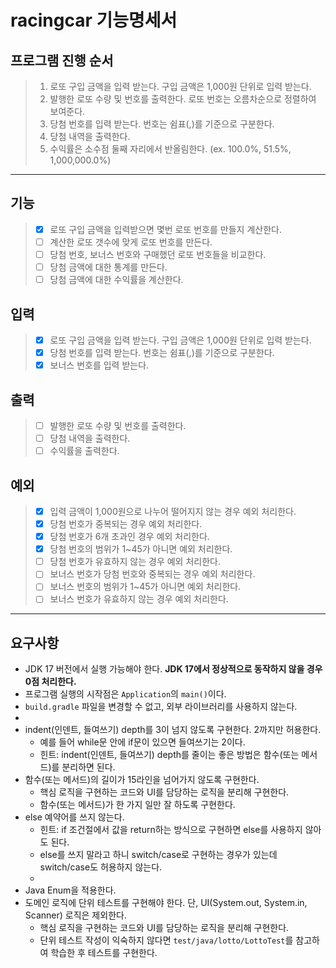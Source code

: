 # racingcar 기능명세서

## 프로그램 진행 순서

> 1. 로또 구입 금액을 입력 받는다. 구입 금액은 1,000원 단위로 입력 받는다.
> 2. 발행한 로또 수량 및 번호를 출력한다. 로또 번호는 오름차순으로 정렬하여 보여준다.
> 3. 당첨 번호를 입력 받는다. 번호는 쉼표(,)를 기준으로 구분한다.
> 4. 당첨 내역을 출력한다.
> 5. 수익률은 소수점 둘째 자리에서 반올림한다. (ex. 100.0%, 51.5%, 1,000,000.0%)
-----------------------------------------------------
## 기능

> * [X] 로또 구입 금액을 입력받으면 몇번 로또 번호를 만들지 계산한다.
> * [ ] 계산한 로또 갯수에 맞게 로또 번호를 만든다.
> * [ ] 당첨 번호, 보너스 번호와 구매했던 로또 번호들을 비교한다.
> * [ ] 당첨 금액에 대한 통계를 만든다.
> * [ ] 당첨 금액에 대한 수익률을 계산한다.

## 입력

> * [X] 로또 구입 금액을 입력 받는다. 구입 금액은 1,000원 단위로 입력 받는다.
> * [X] 당첨 번호를 입력 받는다. 번호는 쉼표(,)를 기준으로 구분한다.
> * [X] 보너스 번호를 입력 받는다.

## 출력

> * [ ] 발행한 로또 수량 및 번호를 출력한다.
> * [ ] 당첨 내역을 출력한다.
> * [ ] 수익률을 출력한다.

## 예외

> * [X] 입력 금액이 1,000원으로 나누어 떨어지지 않는 경우 예외 처리한다.
> * [X] 당첨 번호가 중복되는 경우 예외 처리한다.
> * [X] 당첨 번호가 6개 초과인 경우 예외 처리한다.
> * [X] 당첨 번호의 범위가 1~45가 아니면 예외 처리한다.
> * [ ] 당첨 번호가 유효하지 않는 경우 예외 처리한다.
> * [ ] 보너스 번호가 당첨 번호와 중복되는 경우 예외 처리한다.
> * [ ] 보너스 번호의 범위가 1~45가 아니면 예외 처리한다.
> * [ ] 보너스 번호가 유효하지 않는 경우 예외 처리한다.
-----------------------------------------------

## 요구사항
- JDK 17 버전에서 실행 가능해야 한다. **JDK 17에서 정상적으로 동작하지 않을 경우 0점 처리한다.**
- 프로그램 실행의 시작점은 `Application`의 `main()`이다.
- `build.gradle` 파일을 변경할 수 없고, 외부 라이브러리를 사용하지 않는다.
- 
- indent(인덴트, 들여쓰기) depth를 3이 넘지 않도록 구현한다. 2까지만 허용한다.
    - 예를 들어 while문 안에 if문이 있으면 들여쓰기는 2이다.
    - 힌트: indent(인덴트, 들여쓰기) depth를 줄이는 좋은 방법은 함수(또는 메서드)를 분리하면 된다.
- 함수(또는 메서드)의 길이가 15라인을 넘어가지 않도록 구현한다.
    - 핵심 로직을 구현하는 코드와 UI를 담당하는 로직을 분리해 구현한다.
    - 함수(또는 메서드)가 한 가지 일만 잘 하도록 구현한다.
- else 예약어를 쓰지 않는다.
    - 힌트: if 조건절에서 값을 return하는 방식으로 구현하면 else를 사용하지 않아도 된다.
    - else를 쓰지 말라고 하니 switch/case로 구현하는 경우가 있는데 switch/case도 허용하지 않는다.
    - 
- Java Enum을 적용한다.
- 도메인 로직에 단위 테스트를 구현해야 한다. 단, UI(System.out, System.in, Scanner) 로직은 제외한다.
    - 핵심 로직을 구현하는 코드와 UI를 담당하는 로직을 분리해 구현한다.
    - 단위 테스트 작성이 익숙하지 않다면 `test/java/lotto/LottoTest`를 참고하여 학습한 후 테스트를 구현한다.
